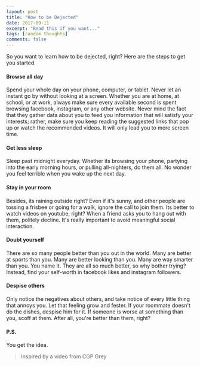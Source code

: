 ```yaml
---
layout: post
title: "How to be Dejected"
date: 2017-09-11
excerpt: "Read this if you want..."
tags: [random thoughts]
comments: false
---
```


So you want to learn how to be dejected, right? Here are the steps to get you started.

#### Browse all day
Spend your whole day on your phone, computer, or tablet. Never let an instant go by without looking at a screen. Whether you are at home, at school, or at work, always make sure every available second is spent browsing facebook, instagram, or any other website. Never mind the fact that they gather data about you to feed you information that will satisfy your interests; rather, make sure you keep reading the suggested links that pop up or watch the recommended videos. It will only lead you to more screen time.

#### Get less sleep
Sleep past midnight everyday. Whether its browsing your phone, partying into the early morning hours, or pulling all-nighters, do them all. No wonder you feel terrible when you wake up the next day.

#### Stay in your room
Besides, its raining outside right? Even if it's sunny, and other people are tossing a frisbee or going for a walk, ignore the call to join them. Its better to watch videos on youtube, right? When a friend asks you to hang out with them, politely decline. It's really important to avoid meaningful social interaction.

#### Doubt yourself
There are so many people better than you out in the world. Many are better at sports than you. Many are better looking than you. Many are way smarter than you. You name it. They are all so much better, so why bother trying? Instead, find your self-worth in facebook likes and instagram followers.

#### Despise others
Only notice the negatives about others, and take notice of every little thing that annoys you. Let that feeling grow and fester. If your roommate doesn't do the dishes, despise him for it. If someone is worse at something than you, scoff at them. After all, you're better than them, right?

#### P.S.
You get the idea.

> Inspired by a video from CGP Grey
